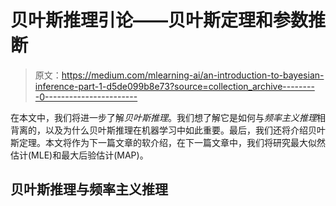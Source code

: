 # 贝叶斯推理引论——贝叶斯定理和参数推断

> 原文：<https://medium.com/mlearning-ai/an-introduction-to-bayesian-inference-part-1-d5de099b8e73?source=collection_archive---------0----------------------->

在本文中，我们将进一步了解*贝叶斯推理*。我们想了解它是如何与*频率主义推理*相背离的，以及为什么贝叶斯推理在机器学习中如此重要。最后，我们还将介绍贝叶斯定理。本文将作为下一篇文章的软介绍，在下一篇文章中，我们将研究最大似然估计(MLE)和最大后验估计(MAP)。

## 贝叶斯推理与频率主义推理